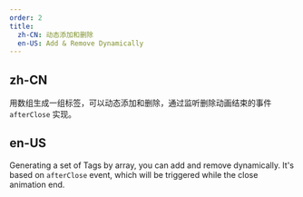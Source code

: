 ```yaml
---
order: 2
title:
  zh-CN: 动态添加和删除
  en-US: Add & Remove Dynamically
---
```


## zh-CN

用数组生成一组标签，可以动态添加和删除，通过监听删除动画结束的事件 `afterClose` 实现。

## en-US

Generating a set of Tags by array, you can add and remove dynamically.
It's based on `afterClose` event, which will be triggered while the close animation end.